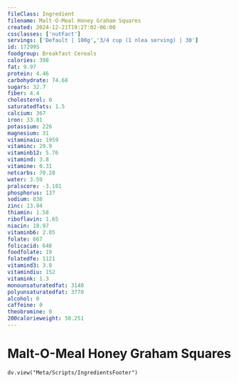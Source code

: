 ```yaml
---
fileClass: Ingredient
filename: Malt-O-Meal Honey Graham Squares
created: 2024-12-21T19:27:02-06:00
cssclasses: ['nutFact']
servings: ['Default | 100g','3/4 cup (1 nlea serving) | 30']
id: 172995
foodgroup: Breakfast Cereals
calories: 398
fat: 9.97
protein: 4.46
carbohydrate: 74.68
sugars: 32.7
fiber: 4.4
cholesterol: 0
saturatedfats: 1.5
calcium: 367
iron: 33.81
potassium: 226
magnesium: 31
vitaminaiu: 1959
vitaminc: 29.9
vitaminb12: 5.76
vitamind: 3.8
vitamine: 0.31
netcarbs: 70.28
water: 3.59
pralscore: -3.101
phosphorus: 137
sodium: 838
zinc: 13.94
thiamin: 1.58
riboflavin: 1.65
niacin: 18.97
vitaminb6: 2.05
folate: 667
folicacid: 648
foodfolate: 19
folatedfe: 1121
vitamind3: 3.8
vitamindiu: 152
vitamink: 1.3
monounsaturatedfat: 3140
polyunsaturatedfat: 3770
alcohol: 0
caffeine: 0
theobromine: 0
200calorieweight: 50.251
---
```


# Malt-O-Meal Honey Graham Squares

```dataviewjs
dv.view("Meta/Scripts/IngredientsFooter")
```
